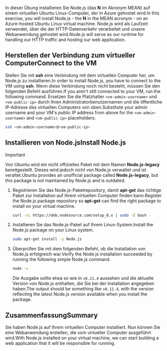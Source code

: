 <span data-ttu-id="33433-101">In dieser Übung installieren Sie Node.js (das **N** im Akronym MEAN) auf einem virtuellen Ubuntu Linux-Computer, der in Azure gehostet wird.</span><span class="sxs-lookup"><span data-stu-id="33433-101">In this exercise, you will install Node.js - the **N** in the MEAN acronym - on an Azure-hosted Ubuntu Linux virtual machine.</span></span> <span data-ttu-id="33433-102">Node.js wird als Laufzeit verwendet, über die der HTTP-Datenverkehr verarbeitet und unsere Webanwendung gehostet wird.</span><span class="sxs-lookup"><span data-stu-id="33433-102">Node.js will serve as our runtime for handling our HTTP traffic and hosting our web application.</span></span>

## <a name="connect-to-the-vm"></a><span data-ttu-id="33433-103">Herstellen der Verbindung zum virtueller Computer</span><span class="sxs-lookup"><span data-stu-id="33433-103">Connect to the VM</span></span>

<span data-ttu-id="33433-104">Stellen Sie mit **ssh** eine Verbindung mit dem virtuellen Computer her, um Node.js zu installieren.</span><span class="sxs-lookup"><span data-stu-id="33433-104">In order to install Node.js, you have to connect to the VM using **ssh**.</span></span> <span data-ttu-id="33433-105">Wenn diese Verbindung noch nicht besteht, müssen Sie den folgenden Befehl ausführen.</span><span class="sxs-lookup"><span data-stu-id="33433-105">If you aren't still connected to your VM, run the following command.</span></span> <span data-ttu-id="33433-106">Ersetzen Sie die Platzhalter `<vm-admin-username>` und `<vm-public-ip>` durch Ihren Administratorbenutzernamen und die öffentliche IP-Adresse des virtuellen Computers von oben.</span><span class="sxs-lookup"><span data-stu-id="33433-106">Substitute your admin username and your VM's public IP address from above for the `<vm-admin-username>` and `<vm-public-ip>` placeholders.</span></span>

```bash
ssh <vm-admin-username>@<vm-public-ip>
```

## <a name="install-nodejs"></a><span data-ttu-id="33433-107">Installieren von Node.js</span><span class="sxs-lookup"><span data-stu-id="33433-107">Install Node.js</span></span>

> [!Important]
> <span data-ttu-id="33433-108">Von Ubuntu wird ein nicht offizielles Paket mit dem Namen **Node.js-legacy** bereitgestellt. Dieses wird jedoch nicht von Node.js verwaltet und ist veraltet.</span><span class="sxs-lookup"><span data-stu-id="33433-108">Ubuntu provides an unofficial package called **Node.js-legacy**, but this package is not maintained by Node.js and is outdated.</span></span>

1. <span data-ttu-id="33433-109">Registrieren Sie das Node.js-Paketrepository, damit **apt-get** das richtige Paket zur Installation auf Ihrem virtuellen Computer finden kann.</span><span class="sxs-lookup"><span data-stu-id="33433-109">Register the Node.js package repository so **apt-get** can find the right package to install on your virtual machine.</span></span>

    ```bash
    curl -sL https://deb.nodesource.com/setup_8.x | sudo -E bash -
    ```

1. <span data-ttu-id="33433-110">Installieren Sie das Node.js-Paket auf Ihrem Linux-System.</span><span class="sxs-lookup"><span data-stu-id="33433-110">Install the Node.js package on your Linux system.</span></span>

    ```bash
    sudo apt-get install -y Node.js
    ```

1. <span data-ttu-id="33433-111">Überprüfen Sie mit dem folgenden Befehl, ob die Installation von Node.js erfolgreich war.</span><span class="sxs-lookup"><span data-stu-id="33433-111">Verify the Node.js installation succeeded by running the following simple Node.js command.</span></span>

    ```bash
    node -v
    ```

    <span data-ttu-id="33433-112">Die Ausgabe sollte etwa so wie in `v8.11.4` aussehen und die aktuelle Version von Node.js enthalten, die Sie bei der Installation angegeben haben.</span><span class="sxs-lookup"><span data-stu-id="33433-112">The output should be something like `v8.11.4`, with the version reflecting the latest Node.js version available when you install the package.</span></span>

## <a name="summary"></a><span data-ttu-id="33433-113">Zusammenfassung</span><span class="sxs-lookup"><span data-stu-id="33433-113">Summary</span></span>

<span data-ttu-id="33433-114">Sie haben Node.js auf Ihrem virtuellen Computer installiert. Nun können Sie eine Webanwendung erstellen, die vom virtueller Computer ausgeführt wird.</span><span class="sxs-lookup"><span data-stu-id="33433-114">With Node.js installed on your virtual machine, we can start building a web application that it will be responsible for running.</span></span>
